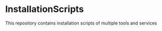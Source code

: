 # InstallationScripts
This repository contains installation scripts of multiple tools and services 
